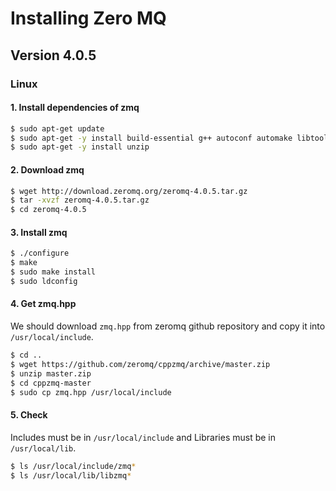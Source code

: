 # Installing Zero MQ
## Version 4.0.5
### Linux
#### 1. Install dependencies of zmq
```sh
$ sudo apt-get update
$ sudo apt-get -y install build-essential g++ autoconf automake libtool uuid-dev
$ sudo apt-get -y install unzip
```
#### 2. Download zmq
```sh
$ wget http://download.zeromq.org/zeromq-4.0.5.tar.gz
$ tar -xvzf zeromq-4.0.5.tar.gz
$ cd zeromq-4.0.5
```
#### 3. Install zmq
```sh
$ ./configure
$ make
$ sudo make install
$ sudo ldconfig
```
#### 4. Get zmq.hpp
We should download `zmq.hpp` from zeromq github repository and copy it into `/usr/local/include`.
```sh
$ cd ..
$ wget https://github.com/zeromq/cppzmq/archive/master.zip
$ unzip master.zip
$ cd cppzmq-master
$ sudo cp zmq.hpp /usr/local/include
```
#### 5. Check
Includes must be in `/usr/local/include` and Libraries must be in `/usr/local/lib`.
```sh
$ ls /usr/local/include/zmq*
$ ls /usr/local/lib/libzmq*
```
